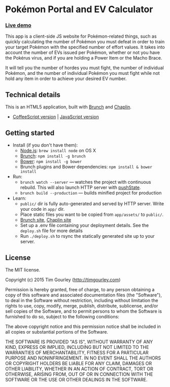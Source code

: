 # Pokémon Portal and EV Calculator

### [Live demo](http://pokemon.night.coffee/)

This app is a client-side JS website for Pokémon-related things, such as
quickly calculating the number of Pokémon you must defeat in order to
train your target Pokémon with the specified number of effort values.
It takes into account the number of EVs issued per Pokémon, whether or
not you have the Pokérus virus, and if you are holding a Power Item or
the Macho Brace.

It will tell you the number of hordes you must fight, the number of
individual Pokémon, and the number of individual Pokémon you must fight
while not hold any item in order to achieve your desired EV number.

## Technical details

This is an HTML5 application, built with
[Brunch](http://brunch.io) and [Chaplin](http://chaplinjs.org).

* [CoffeeScript version](https://github.com/paulmillr/brunch-with-chaplin) | [JavaScript version](https://github.com/paulmillr/brunch-with-chaplin-js)

## Getting started
* Install (if you don't have them):
    * [Node.js](http://nodejs.org): `brew install node` on OS X
    * [Brunch](http://brunch.io): `npm install -g brunch`
    * [Bower](http://bower.io): `npm install -g bower`
    * Brunch plugins and Bower dependencies: `npm install & bower install`
* Run:
    * `brunch watch --server` — watches the project with continuous rebuild. This will also launch HTTP server with [pushState](https://developer.mozilla.org/en-US/docs/Web/Guide/API/DOM/Manipulating_the_browser_history).
    * `brunch build --production` — builds minified project for production
* Learn:
    * `public/` dir is fully auto-generated and served by HTTP server.  Write your code in `app/` dir.
    * Place static files you want to be copied from `app/assets/` to `public/`.
    * [Brunch site](http://brunch.io), [Chaplin site](http://chaplinjs.org)
    * Set up a .env file containing your deployment details. See the <code>deploy.sh</code> file for more details
    * Run <code>./deploy.sh</code> to rsync the statically generated site up to your server.

## License
The MIT license.

Copyright (c) 2015 Tim Gourley (http://timgourley.com)

Permission is hereby granted, free of charge, to any person obtaining a copy of
this software and associated documentation files (the "Software"), to deal in
the Software without restriction, including without limitation the rights to
use, copy, modify, merge, publish, distribute, sublicense, and/or sell copies
of the Software, and to permit persons to whom the Software is furnished to do
so, subject to the following conditions:

The above copyright notice and this permission notice shall be included in all
copies or substantial portions of the Software.

THE SOFTWARE IS PROVIDED "AS IS", WITHOUT WARRANTY OF ANY KIND, EXPRESS OR
IMPLIED, INCLUDING BUT NOT LIMITED TO THE WARRANTIES OF MERCHANTABILITY,
FITNESS FOR A PARTICULAR PURPOSE AND NONINFRINGEMENT. IN NO EVENT SHALL THE
AUTHORS OR COPYRIGHT HOLDERS BE LIABLE FOR ANY CLAIM, DAMAGES OR OTHER
LIABILITY, WHETHER IN AN ACTION OF CONTRACT, TORT OR OTHERWISE, ARISING FROM,
OUT OF OR IN CONNECTION WITH THE SOFTWARE OR THE USE OR OTHER DEALINGS IN THE
SOFTWARE.
